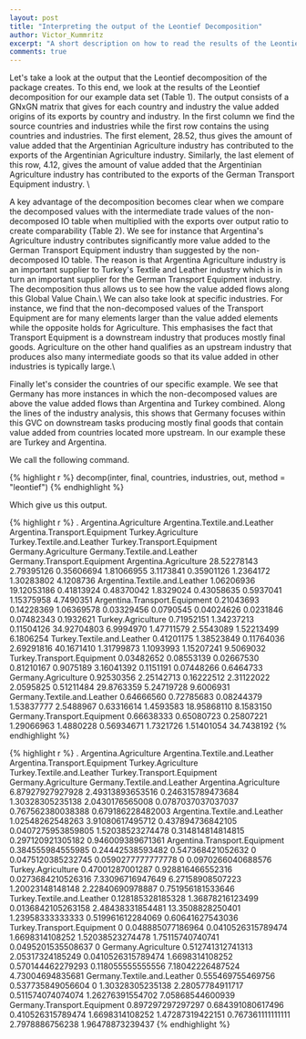 ```yaml
---
layout: post
title: "Interpreting the output of the Leontief Decomposition"
author: Victor_Kummritz
excerpt: "A short description on how to read the results of the Leontief decomposition and its advanatges."
comments: true
---
```


Let's take a look at the output that the Leontief decomposition of the package creates. To this end, we look at the results of the Leontief decomposition for our example data set (Table 1). The output consists of a GNxGN matrix that gives for each country and industry the value added origins of its exports by country and industry. In the first column we find the source countries and industries while the first row contains the using countries and industries. The first element, 28.52, thus gives the amount of value added that the Argentinian Agriculture industry has contributed to the exports of the Argentinian Agriculture industry. Similarly, the last element of this row, 4.12, gives the amount of value added that the Argentinian Agriculture industry has contributed to the exports of the German Transport Equipment industry. \\

A key advantage of the decomposition becomes clear when we compare the decomposed values with the intermediate trade values of the non-decomposed IO table when multiplied with the exports over output ratio to create comparability (Table 2). We see for instance that Argentina's Agriculture industry contributes significantly more value added to the German Transport Equipment industry than suggested by the non-decomposed IO table. The reason is that Argentina Agriculture industry is an important supplier to Turkey's Textile and Leather industry which is in turn an important supplier for the German Transport Equipment industry. The decomposition thus allows us to see how the value added flows along this Global Value Chain.\\
We can also take look at specific industries. For instance, we find that the non-decomposed values of the Transport Equipment are for many elements larger than the value added elements while the opposite holds for Agriculture. This emphasises the fact that Transport Equipment is a downstream industry that produces mostly final goods. Agriculture on the other hand qualifies as an upstream industry that produces also many intermediate goods so that its value added in other industries is typically large.\\

Finally let's consider the countries of our specific example. We see that Germany has more instances in which the non-decomposed values are above the value added flows than Argentina and Turkey combined. Along the lines of the industry analysis, this shows that Germany focuses within this GVC on downstream tasks producing mostly final goods that contain value added from countries located more upstream. In our example these are Turkey and Argentina.

We call the following command.

{% highlight r %}
decomp(inter,
       final,
       countries,
       industries,
       out,
       method = "leontief")
{% endhighlight %}

Which give us this output.

{% highlight r %}
.                             Argentina.Agriculture Argentina.Textile.and.Leather Argentina.Transport.Equipment Turkey.Agriculture Turkey.Textile.and.Leather Turkey.Transport.Equipment Germany.Agriculture Germany.Textile.and.Leather Germany.Transport.Equipment
Argentina.Agriculture                   28.52278143                    2.79395126                    0.35606694         1.81066955                  3.1173841                 0.35901126           1.2364172                  1.30283802                   4.1208736
Argentina.Textile.and.Leather            1.06206936                   19.12053186                    0.41813924         0.48370042                  1.8329024                 0.43058635           0.5937041                  1.15375958                   4.7490351
Argentina.Transport.Equipment            0.21043693                    0.14228369                    1.06369578         0.03329456                  0.0790545                 0.04024626           0.0231846                  0.07482343                   0.1932621
Turkey.Agriculture                       0.71952151                    1.34237213                    0.11504126        34.92704803                  6.9994970                 1.47711579           2.5543089                  1.52213499                   6.1806254
Turkey.Textile.and.Leather               0.41201175                    1.38523849                    0.11764036         2.69291816                 40.1671410                 1.31799873           1.1093993                  1.15207241                   9.5069032
Turkey.Transport.Equipment               0.03482652                    0.08553139                    0.02667530         0.81210167                  0.9075189                 3.16041392           0.1151191                  0.07448266                   0.6464733
Germany.Agriculture                      0.92530356                    2.25142713                    0.16222512         2.31122022                  2.0595825                 0.51211484          29.8763359                  5.24719728                   9.6006931
Germany.Textile.and.Leather              0.64666560                    0.72785683                    0.08244379         1.53837777                  2.5488967                 0.63316614           1.4593583                 18.95868110                   8.1583150
Germany.Transport.Equipment              0.66638333                    0.65080723                    0.25807221         1.29066963                  1.4880228                 0.56934671           1.7321726                  1.51401054                  34.7438192
{% endhighlight %}

{% highlight r %}
.          		      Argentina.Agriculture  Argentina.Textile.and.Leather  Argentina.Transport.Equipment  Turkey.Agriculture  Turkey.Textile.and.Leather  Turkey.Transport.Equipment  Germany.Agriculture  Germany.Textile.and.Leather
Argentina.Agriculture              6.87927927927928               2.49313893653516              0.246315789473684    1.30328305235138             2.0430176565008          0.0787037037037037    0.767562380038388            0.679186228482003
Argentina.Textile.and.Leather      1.02548262548263               3.91080617495712              0.437894736842105  0.0407275953859805            1.52038523274478           0.314814814814815    0.297120921305182            0.946009389671361
Argentina.Transport.Equipment     0.384555984555985               0.24442538593482              0.547368421052632                   0          0.0475120385232745          0.0590277777777778                    0           0.0970266040688576
Turkey.Agriculture                  0.47001287001287              0.928816466552316             0.0273684210526316    7.33096716947649            6.27158908507223            1.20023148148148     2.22840690978887            0.751956181533646
Turkey.Textile.and.Leather         0.128185328185328               1.36878216123499             0.0136842105263158    2.48438331854481            13.3508828250401            1.23958333333333    0.519961612284069             0.60641627543036
Turkey.Transport.Equipment                         0              0.048885077186964             0.0410526315789474     1.6698314108252            1.52038523274478            1.75115740740741   0.0495201535508637                            0
Germany.Agriculture                0.512741312741313               2.05317324185249             0.0410526315789474     1.6698314108252           0.570144462279293           0.118055555555556     7.18042226487524             4.73004694835681
Germany.Textile.and.Leather        0.555469755469756              0.537735849056604                              0    1.30328305235138            2.28057784911717           0.511574074074074     1.26276391554702             7.05868544600939
Germany.Transport.Equipment        0.897297297297297              0.684391080617496              0.410526315789474     1.6698314108252            1.47287319422151           0.767361111111111      2.7978886756238             1.96478873239437
{% endhighlight %}
